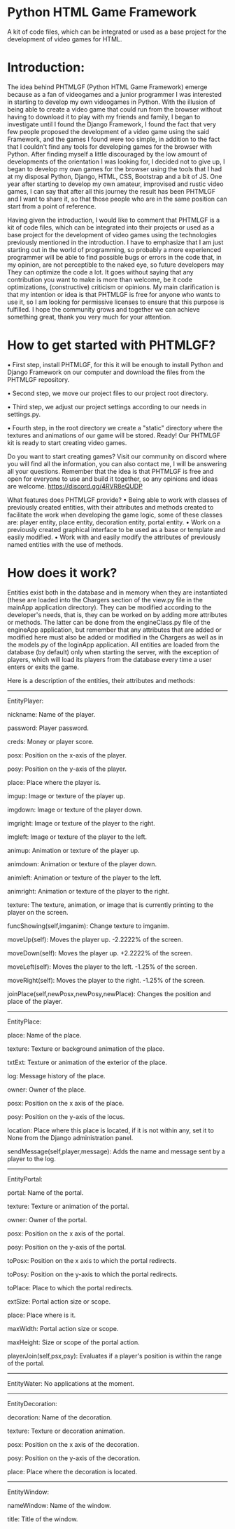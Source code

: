 # Python HTML Game Framework
A kit of code files, which can be integrated  or used as a base project for the development of video games for HTML.

# Introduction:
The idea behind PHTMLGF (Python HTML Game Framework) emerge because as a fan of videogames and a junior programmer I was interested in starting to develop my own videogames in Python. With the illusion of being able to create a video game that could run from the browser without having to download it to play with my friends and family, I began to investigate until I found the Django Framework, I found the fact that very few people proposed the development of a video game using the said Framework, and the games I found were too simple, in addition to the fact that I couldn't find any tools for developing games for the browser with Python. After finding myself a little discouraged by the low amount of developments of the orientation I was looking for, I decided not to give up, I began to develop my own games for the browser using the tools that I had at my disposal Python, Django, HTML, CSS, Bootstrap and a bit of JS. One year after starting to develop my own amateur, improvised and rustic video games, I can say that after all this journey the result has been PHTMLGF and I want to share it, so that those people who are in the same position can start from a point of reference.

Having given the introduction, I would like to comment that PHTMLGF is a kit of code files, which can be integrated into their projects or used as a base project for the development of video games using the technologies previously mentioned in the introduction. I have to emphasize that I am just starting out in the world of programming, so probably a more experienced programmer will be able to find possible bugs or errors in the code that, in my opinion, are not perceptible to the naked eye, so future developers may They can optimize the code a lot. It goes without saying that any contribution you want to make is more than welcome, be it code optimizations, (constructive) criticism or opinions.
My main clarification is that my intention or idea is that PHTMLGF is free for anyone who wants to use it, so I am looking for permissive licenses to ensure that this purpose is fulfilled.
I hope the community grows and together we can achieve something great, thank you very much for your attention.

# How to get started with PHTMLGF?

• First step, install PHTMLGF, for this it will be enough to install Python and Django Framework on our computer and download the files from the PHTMLGF repository.

• Second step, we move our project files to our project root directory.

• Third step, we adjust our project settings according to our needs in settings.py.

• Fourth step, in the root directory we create a "static" directory where the textures and animations of our game will be stored.
Ready! Our PHTMLGF kit is ready to start creating video games.

Do you want to start creating games?
Visit our community on discord where you will find all the information, you can also contact me, I will be answering all your questions. Remember that the idea is that PHTMLGF is free and open for everyone to use and build it together, so any opinions and ideas are welcome. https://discord.gg/4RVR8eQUDP

What features does PHTMLGF provide?
• Being able to work with classes of previously created entities, with their attributes and methods created to facilitate the work when developing the game logic, some of these classes are: player entity, place entity, decoration entity, portal entity.
• Work on a previously created graphical interface to be used as a base or template and easily modified.
• Work with and easily modify the attributes of previously named entities with the use of methods.

# How does it work?
Entities exist both in the database and in memory when they are instantiated (these are loaded into the Chargers section of the view.py file in the mainApp application directory). They can be modified according to the developer's needs, that is, they can be worked on by adding more attributes or methods. The latter can be done from the engineClass.py file of the engineApp application, but remember that any attributes that are added or modified here must also be added or modified in the Chargers as well as in the models.py of the loginApp application.
All entities are loaded from the database (by default) only when starting the server, with the exception of players, which will load its players from the database every time a user enters or exits the game.


Here is a description of the entities, their attributes and methods:

-----------------------------------------------------------------------------------------------------------------------------

EntityPlayer:

nickname: Name of the player.

password: Player password.

creds: Money or player score.

posx: Position on the x-axis of the player.

posy: Position on the y-axis of the player.

place: Place where the player is.

imgup: Image or texture of the player up.

imgdown: Image or texture of the player down.

imgright: Image or texture of the player to the right.

imgleft: Image or texture of the player to the left.

animup: Animation or texture of the player up.

animdown: Animation or texture of the player down.

animleft: Animation or texture of the player to the left.

animright: Animation or texture of the player to the right.

texture: The texture, animation, or image that is currently printing to the player on the screen.

funcShowing(self,imganim): Change texture to imganim.

moveUp(self): Moves the player up. -2.2222% of the screen.

moveDown(self): Moves the player up. +2.2222% of the screen.

moveLeft(self): Moves the player to the left. -1.25% of the screen.

moveRight(self): Moves the player to the right. -1.25% of the screen.

joinPlace(self,newPosx,newPosy,newPlace): Changes the position and place of the player.

-----------------------------------------------------------------------------------------------------------------------------

EntityPlace:

place: Name of the place.

texture: Texture or background animation of the place.

txtExt: Texture or animation of the exterior of the place.

log: Message history of the place.

owner: Owner of the place.

posx: Position on the x axis of the place.

posy: Position on the y-axis of the locus.

location: Place where this place is located, if it is not within any, set it to None from the Django administration panel.

sendMessage(self,player,message): Adds the name and message sent by a player to the log.

-----------------------------------------------------------------------------------------------------------------------------

EntityPortal:

portal: Name of the portal.

texture: Texture or animation of the portal.

owner: Owner of the portal.

posx: Position on the x axis of the portal.

posy: Position on the y-axis of the portal.

toPosx: Position on the x axis to which the portal redirects.

toPosy: Position on the y-axis to which the portal redirects.

toPlace: Place to which the portal redirects.

extSize: Portal action size or scope.

place: Place where is it.

maxWidth: Portal action size or scope.

maxHeight: Size or scope of the portal action.

playerJoin(self,psx,psy): Evaluates if a player's position is within the range of the portal.

-----------------------------------------------------------------------------------------------------------------------------

EntityWater: No applications at the moment.

-----------------------------------------------------------------------------------------------------------------------------

EntityDecoration:

decoration: Name of the decoration.

texture: Texture or decoration animation.

posx: Position on the x axis of the decoration.

posy: Position on the y-axis of the decoration.

place: Place where the decoration is located.

-----------------------------------------------------------------------------------------------------------------------------
EntityWindow:

nameWindow: Name of the window.

title: Title of the window.

